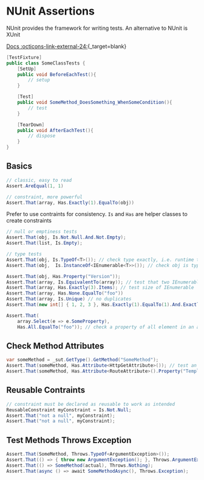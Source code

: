 # NUnit Assertions
NUnit provides the framework for writing tests. An alternative to NUnit is XUnit

[Docs :octicons-link-external-24:](https://docs.nunit.org/articles/nunit/writing-tests/constraints/Constraints.html){_target=blank}

```c#
[TestFixture]
public class SomeClassTests {
    [SetUp]
    public void BeforeEachTest(){
        // setup 
    }

    [Test]
    public void SomeMethod_DoesSomething_WhenSomeCondition(){
        // test
    }

    [TearDown]
    public void AfterEachTest(){
        // dispose
    }
}
```

## Basics

```c#
// classic, easy to read
Assert.AreEqual(1, 1) 

// constraint, more powerful
Assert.That(array, Has.Exactly(1).EqualTo(obj))
```

Prefer to use contraints for consistency. 
`Is` and `Has` are helper classes to create constraints

```c#
// null or emptiness tests
Assert.That(obj, Is.Not.Null.And.Not.Empty);
Assert.That(list, Is.Empty);

// type tests
Assert.That(obj, Is.TypeOf<T>()); // check type exactly, i.e. runtime type
Assert.That(obj,  Is.InstanceOf<IEnumerable<T>>()); // check obj is type or derived from type

Assert.That(obj, Has.Property("Version"));
Assert.That(array, Is.EquivalentTo(array)); // test that two IEnumerables have same elements in any order
Assert.That(array, Has.Exactly(3).Items); // test size of IEnumerable
Assert.That(array, Has.None.EqualTo("foo"))
Assert.That(array, Is.Unique) // no duplicates
Assert.That(new int[] { 1, 2, 3 }, Has.Exactly(1).EqualTo(1).And.Exactly(1).EqualTo(3)); // <Constraint>.And.<Constraint>

Assert.That(
    array.Select(e => e.SomeProperty),
    Has.All.EqualTo("foo")); // check a property of all element in an array.
```

## Check Method Attributes
```c#
var someMethod = _sut.GetType().GetMethod("SomeMethod");
Assert.That(someMethod, Has.Attribute<HttpGetAttribute>()); // test an attribute exists
Assert.That(someMethod, Has.Attribute<RouteAttribute>().Property("Template").EqualTo("books/{id}")); // test an attribute has desired property
```

## Reusable Contraints
```c#
// constraint must be declared as reusable to work as intended
ReusableConstraint myConstraint = Is.Not.Null;
Assert.That("not a null", myConstraint); 
Assert.That("not a null", myConstraint);
```

## Test Methods Throws Exception
```c#
Assert.That(SomeMethod, Throws.TypeOf<ArgumentException>());
Assert.That(() => { throw new ArgumentException(); }, Throws.ArgumentException);
Assert.That(() => SomeMethod(actual), Throws.Nothing);
Assert.That(async () => await SomeMethodAsync(), Throws.Exception);
```